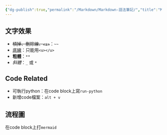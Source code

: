 ```yaml
---
{"dg-publish":true,"permalink":"/Markdown/Markdown-語法筆記/","title":"Markdown 語法筆記","created":"2024-09-01T20:47:29.000+08:00","updated":"2024-09-04T23:30:00.660+08:00"}
---
```


## 文字效果

- ~~槓掉、刪除線、`<s>`~~：`~~`
- <u>底線</u>：只能用`<u></u>`
- **粗體**：`**`
- _斜體_：`_` 或 `*`

## Code Related

- 可執行python：在code block上寫`run-python`
- 新增code檔案：`alt + v`

## 流程圖

在code block上打`mermaid`
